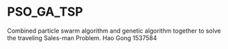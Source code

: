 # PSO_GA_TSP
Combined particle swarm algorithm and genetic algorithm together to solve the traveling Sales-man Problem. Hao Gong   1537584
